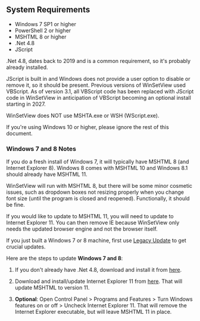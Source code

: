 ## System Requirements

- Windows 7 SP1 or higher
- PowerShell 2 or higher
- MSHTML 8 or higher
- .Net 4.8
- JScript

.Net 4.8, dates back to 2019 and is a common requirement, so it's probably already installed.

JScript is built in and Windows does not provide a user option to disable or remove it, so it should be present. Previous versions of WinSetView used VBScript. As of version 3.1, all VBScript code has been replaced with JScript code in WinSetView in anticipation of VBScript becoming an optional install starting in 2027.

WinSetView does NOT use MSHTA.exe or WSH (WScript.exe).

If you're using Windows 10 or higher, please ignore the rest of this document.

### Windows 7 and 8 Notes

If you do a fresh install of Windows 7, it will typically have MSHTML 8 (and Internet Explorer 8). Windows 8 comes with MSHTML 10 and Windows 8.1 should already have MSHTML 11.

WinSetView will run with MSHTML 8, but there will be some minor cosmetic issues, such as dropdown boxes not resizing properly when you change font size (until the program is closed and reopened). Functionally, it should be fine.

If you would like to update to MSHTML 11, you will need to update to Internet Explorer 11. You can then remove IE because WinSetView only needs the updated browser engine and not the browser itself.

If you just built a Windows 7 or 8 machine, first use [Legacy Update](https://legacyupdate.net/) to get crucial updates.

Here are the steps to update **Windows 7 and 8**:

1. If you don't already have .Net 4.8, download and install it from [here](https://support.microsoft.com/en-us/topic/microsoft-net-framework-4-8-offline-installer-for-windows-9d23f658-3b97-68ab-d013-aa3c3e7495e0).


2. Download and install/update Internet Explorer 11 from [here](https://www.microsoft.com/en-us/download/internet-explorer). That will update MSHTML to version 11.


3. **Optional**: Open Control Panel > Programs and Features > Turn Windows features on or off > Uncheck Internet Explorer 11. That will remove the Internet Explorer executable, but will leave MSHTML 11 in place.
